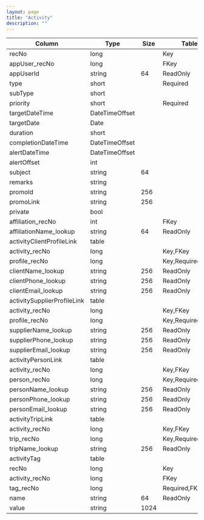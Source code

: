 ```yaml
---
layout: page
title: "Activity"
description: ""
---
```




| Column | Type | Size | Table | Description |
| ------ | ---- | ---- | ----- | ----------- |
| recNo | long |  | Key | activity | 
| appUser_recNo | long |  | FKey | activity | 
| appUserId | string | 64 | ReadOnly | activity | 
| type | short |  | Required | activity | 
| subType | short |  |  | activity | 
| priority | short |  | Required | activity | 
| targetDateTime | DateTimeOffset |  |  | activity | 
| targetDate | Date |  |  | activity | 
| duration | short |  |  | activity | 
| completionDateTime | DateTimeOffset |  |  | activity | 
| alertDateTime | DateTimeOffset |  |  | activity | 
| alertOffset | int |  |  | activity | 
| subject | string | 64 |  | activity | 
| remarks | string |  |  | activity | 
| promoId | string | 256 |  | activity | 
| promoLink | string | 256 |  | activity | 
| private | bool |  |  | activity | 
| affiliation_recNo | int |  | FKey | activity | 
| affiliationName_lookup | string | 64 | ReadOnly | activity | 
| activityClientProfileLink  | table |  |  |  | 
| activity_recNo | long |  | Key,FKey | activityClientProfileLink | 
| profile_recNo | long |  | Key,Required,FKey | activityClientProfileLink | 
| clientName_lookup | string | 256 | ReadOnly | activityClientProfileLink | 
| clientPhone_lookup | string | 256 | ReadOnly | activityClientProfileLink | 
| clientEmail_lookup | string | 256 | ReadOnly | activityClientProfileLink | 
| activitySupplierProfileLink  | table |  |  |  | 
| activity_recNo | long |  | Key,FKey | activitySupplierProfileLink | 
| profile_recNo | long |  | Key,Required,FKey | activitySupplierProfileLink | 
| supplierName_lookup | string | 256 | ReadOnly | activitySupplierProfileLink | 
| supplierPhone_lookup | string | 256 | ReadOnly | activitySupplierProfileLink | 
| supplierEmail_lookup | string | 256 | ReadOnly | activitySupplierProfileLink | 
| activityPersonLink  | table |  |  |  | 
| activity_recNo | long |  | Key,FKey | activityPersonLink | 
| person_recNo | long |  | Key,Required,FKey | activityPersonLink | 
| personName_lookup | string | 256 | ReadOnly | activityPersonLink | 
| personPhone_lookup | string | 256 | ReadOnly | activityPersonLink | 
| personEmail_lookup | string | 256 | ReadOnly | activityPersonLink | 
| activityTripLink  | table |  |  |  | 
| activity_recNo | long |  | Key,FKey | activityTripLink | 
| trip_recNo | long |  | Key,Required,FKey | activityTripLink | 
| tripName_lookup | string | 256 | ReadOnly | activityTripLink | 
| activityTag  | table |  |  |  | 
| recNo | long |  | Key | activityTag | 
| activity_recNo | long |  | FKey | activityTag | 
| tag_recNo | long |  | Required,FKey | activityTag | 
| name | string | 64 | ReadOnly | activityTag | 
| value | string | 1024 |  | activityTag | 


